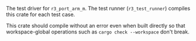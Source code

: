 The test driver for `r3_port_arm_m`. The test runner (`r3_test_runner`) compiles this crate for each test case.

This crate should compile without an error even when built directly so that workspace-global operations such as `cargo check --workspace` don't break.
